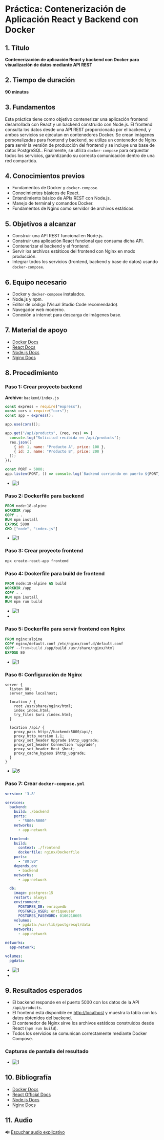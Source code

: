 # Práctica: Contenerización de Aplicación React y Backend con Docker

## 1. Título  
**Contenerización de aplicación React y backend con Docker para visualización de datos mediante API REST**

## 2. Tiempo de duración  
**90 minutos**

## 3. Fundamentos  

Esta práctica tiene como objetivo contenerizar una aplicación frontend desarrollada con React y un backend construido con Node.js. El frontend consulta los datos desde una API REST proporcionada por el backend, y ambos servicios se ejecutan en contenedores Docker. Se crean imágenes personalizadas para frontend y backend, se utiliza un contenedor de Nginx para servir la versión de producción del frontend y se incluye una base de datos PostgreSQL. Finalmente, se utiliza `docker-compose` para orquestar todos los servicios, garantizando su correcta comunicación dentro de una red compartida.

## 4. Conocimientos previos

- Fundamentos de Docker y `docker-compose`.
- Conocimientos básicos de React.
- Entendimiento básico de APIs REST con Node.js.
- Manejo de terminal y comandos Docker.
- Fundamentos de Nginx como servidor de archivos estáticos.

## 5. Objetivos a alcanzar

- Construir una API REST funcional en Node.js.
- Construir una aplicación React funcional que consuma dicha API.
- Contenerizar el backend y el frontend.
- Servir los archivos estáticos del frontend con Nginx en modo producción.
- Integrar todos los servicios (frontend, backend y base de datos) usando `docker-compose`.

## 6. Equipo necesario

- Docker y `docker-compose` instalados.
- Node.js y npm.
- Editor de código (Visual Studio Code recomendado).
- Navegador web moderno.
- Conexión a internet para descarga de imágenes base.

## 7. Material de apoyo

- [Docker Docs](https://docs.docker.com/)
- [React Docs](https://reactjs.org/docs/getting-started.html)
- [Node.js Docs](https://nodejs.org/en/docs/)
- [Nginx Docs](https://nginx.org/en/docs/)

## 8. Procedimiento

### Paso 1: Crear proyecto backend

**Archivo:** `backend/index.js`
```js
const express = require("express");
const cors = require("cors");
const app = express();

app.use(cors());

app.get("/api/products", (req, res) => {
  console.log("Solicitud recibida en /api/products");
  res.json([
    { id: 1, name: "Producto A", price: 100 },
    { id: 2, name: "Producto B", price: 200 }
  ]);
});

const PORT = 5000;
app.listen(PORT, () => console.log(`Backend corriendo en puerto ${PORT}`));
```
- ![1](semana10/2.png)
  
### Paso 2: Dockerfile para backend

```Dockerfile
FROM node:18-alpine
WORKDIR /app
COPY . .
RUN npm install
EXPOSE 5000
CMD ["node", "index.js"]

```
- ![1](semana10/3.png)

### Paso 3: Crear proyecto frontend

```bash
npx create-react-app frontend
```

### Paso 4: Dockerfile para build de frontend

```Dockerfile
FROM node:18-alpine AS build
WORKDIR /app
COPY . .
RUN npm install
RUN npm run build

```
- ![1](semana10/4.png)
- 
### Paso 5: Dockerfile para servir frontend con Nginx

```Dockerfile
FROM nginx:alpine
COPY nginx/default.conf /etc/nginx/conf.d/default.conf
COPY --from=build /app/build /usr/share/nginx/html
EXPOSE 80
```
- ![1](semana10/5.png)

### Paso 6: Configuración de Nginx

```nginx
server {
  listen 80;
  server_name localhost;

  location / {
    root /usr/share/nginx/html;
    index index.html;
    try_files $uri /index.html;
  }

  location /api/ {
    proxy_pass http://backend:5000/api/;
    proxy_http_version 1.1;
    proxy_set_header Upgrade $http_upgrade;
    proxy_set_header Connection 'upgrade';
    proxy_set_header Host $host;
    proxy_cache_bypass $http_upgrade;
  }
}
```
- ![6](semana10/6.png)

### Paso 7: Crear `docker-compose.yml`

```yaml
version: '3.8'

services:
  backend:
    build: ./backend
    ports:
      - "5000:5000"
    networks:
      - app-network

  frontend:
    build:
      context: ./frontend
      dockerfile: nginx/Dockerfile
    ports:
      - "80:80"
    depends_on:
      - backend
    networks:
      - app-network

  db:
    image: postgres:15
    restart: always
    environment:
      POSTGRES_DB: enriquedb
      POSTGRES_USER: enriqueuser
      POSTGRES_PASSWORD: 0106210605
    volumes:
      - pgdata:/var/lib/postgresql/data
    networks:
      - app-network

networks:
  app-network:

volumes:
  pgdata:

```
- ![1](semana10/7.png)
- 
## 9. Resultados esperados

- El backend responde en el puerto 5000 con los datos de la API `/api/products`.
- El frontend está disponible en [http://localhost](http://localhost) y muestra la tabla con los datos obtenidos del backend.
- El contenedor de Nginx sirve los archivos estáticos construidos desde React (`npm run build`).
- Todos los servicios se comunican correctamente mediante Docker Compose.

### Capturas de pantalla del resultado

- ![1](semana10/1.png)


## 10. Bibliografía

- [Docker Docs](https://docs.docker.com/)
- [React Official Docs](https://reactjs.org/)
- [Node.js Docs](https://nodejs.org/)
- [Nginx Docs](https://nginx.org/en/docs/)

## 11. Audio

🔊 [Escuchar audio explicativo](https://drive.google.com/file/d/1eh816_bAnXiLLvH-hgmV0KXTkIRPQ6qG/view?usp=sharing)
